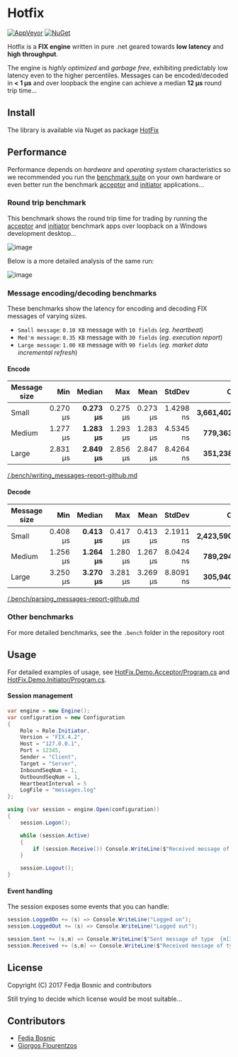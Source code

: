 ﻿# Hotfix

[![AppVeyor](https://img.shields.io/appveyor/ci/fedjabosnic/hotfix.svg?style=flat-square)](https://ci.appveyor.com/project/fedjabosnic/hotfix/history) [![NuGet](https://img.shields.io/nuget/v/HotFix.svg?style=flat-square)](https://www.nuget.org/packages/Hotfix/)

Hotfix is a **FIX engine** written in pure .net geared towards **low latency** and **high throughput**.

The engine is _highly optimized_ and _garbage free_, exhibiting predictably low latency even to the higher percentiles. Messages can be encoded/decoded in **< 1 μs** and over loopback the engine can achieve a median **12 μs** round trip time...

## Install

The library is available via Nuget as package [HotFix](https://www.nuget.org/packages/Hotfix/)

## Performance

Performance depends on _hardware_ and _operating system_ characteristics so we recommended you run the [benchmark suite](https://github.com/fedjabosnic/hotfix/tree/master/HotFix.Benchmark) on your own hardware or even better run the benchmark [acceptor](https://github.com/fedjabosnic/hotfix/tree/master/HotFix.Demo.Acceptor) and [initiator](https://github.com/fedjabosnic/hotfix/tree/master/HotFix.Demo.Initiator) applications...

### Round trip benchmark

This benchmark shows the round trip time for trading by running the [acceptor](https://github.com/fedjabosnic/hotfix/tree/master/HotFix.Demo.Acceptor/Program.cs) and [initiator](https://github.com/fedjabosnic/hotfix/tree/master/HotFix.Demo.Initiator/Program.cs) benchmark apps over loopback on a Windows development desktop...

![image](https://user-images.githubusercontent.com/1388990/28753994-8829666e-7534-11e7-8a45-85c892d84c4f.png)

Below is a more detailed analysis of the same run:

![image](https://user-images.githubusercontent.com/1388990/28753622-1c451a24-752f-11e7-8f1d-a008a6566af1.png)

### Message encoding/decoding benchmarks

These benchmarks show the latency for encoding and decoding FIX messages of varying sizes.

- `Small message`: `0.10 KB` message with `10 fields` (*eg. heartbeat*)
- `Med'm message`: `0.35 KB` message with `30 fields` (*eg. execution report*)
- `Large message`: `1.00 KB` message with `90 fields` (*eg. market data incremental refresh*)

#### Encode

 | Message size |      Min |   **Median** |      Max |     Mean |     StdDev |         **Op/s** | Allocated |
 |------------- |---------:|-------------:|---------:|---------:|-----------:|-----------------:|----------:|
 | Small        | 0.270 μs | **0.273 μs** | 0.275 μs | 0.273 μs |  1.4298 ns | **3,661,402.84** |      0 kB |
 | Medium       | 1.277 μs | **1.283 μs** | 1.293 μs | 1.283 μs |  4.5345 ns |   **779,363.04** |      0 kB |
 | Large        | 2.831 μs | **2.849 μs** | 2.856 μs | 2.847 μs |  8.4264 ns |   **351,238.64** |      0 kB |

[/.bench/writing_messages-report-github.md](https://github.com/fedjabosnic/hotfix/blob/master/.bench/writing_messages-report-github.md)

#### Decode

 | Message size |      Min |   **Median** |      Max |     Mean |     StdDev |         **Op/s** | Allocated |
 |------------- |---------:|-------------:|---------:|---------:|-----------:|-----------------:|----------:|
 | Small        | 0.408 μs | **0.413 μs** | 0.417 μs | 0.413 μs |  2.1911 ns | **2,423,590.30** |      0 kB |
 | Medium       | 1.256 μs | **1.264 μs** | 1.280 μs | 1.267 μs |  8.0424 ns |   **789,294.37** |      0 kB |
 | Large        | 3.250 μs | **3.270 μs** | 3.281 μs | 3.269 μs |  8.8091 ns |   **305,940.01** |      0 kB |

[/.bench/parsing_messages-report-github.md](https://github.com/fedjabosnic/hotfix/blob/master/.bench/parsing_messages-report-github.md)

### Other benchmarks

For more detailed benchmarks, see the `.bench` folder in the repository root

## Usage

For detailed examples of usage, see [HotFix.Demo.Acceptor/Program.cs](https://github.com/fedjabosnic/hotfix/tree/master/HotFix.Demo.Acceptor/Program.cs) and [HotFix.Demo.Initiator/Program.cs](https://github.com/fedjabosnic/hotfix/tree/master/HotFix.Demo.Initiator/Program.cs).

#### Session management

``` csharp
var engine = new Engine();
var configuration = new Configuration
{
    Role = Role.Initiator,
    Version = "FIX.4.2",
    Host = "127.0.0.1",
    Port = 12345,
    Sender = "Client",
    Target = "Server",
    InboundSeqNum = 1,
    OutboundSeqNum = 1,
    HeartbeatInterval = 5
    LogFile = "messages.log"
};

using (var session = engine.Open(configuration))
{
    session.Logon();

    while (session.Active)
    {
        if (session.Receive()) Console.WriteLine($"Received message of type {session.Inbound[35].AsString}");
    }

    session.Logout();
}
```

#### Event handling

The session exposes some events that you can handle:

``` csharp
session.LoggedOn += (s) => Console.WriteLine("Logged on");
session.LoggedOut += (s) => Console.WriteLine("Logged out");

session.Sent += (s,m) => Console.WriteLine($"Sent message of type  {m[35].AsString}");
session.Received += (s,m) => Console.WriteLine($"Received message of type  {m[35].AsString}");

```

## License

Copyright (C) 2017 Fedja Bosnic and contributors

Still trying to decide which license would be most suitable...

## Contributors

* [Fedja Bosnic](https://github.com/fedjabosnic)
* [Giorgos Flourentzos](https://github.com/GeorgeF0)